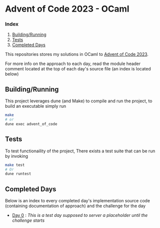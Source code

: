 # Advent of Code 2023 - OCaml


### Index

1. [Building/Running](#Buidling/Running)
2. [Tests](#Tests)
3. [Completed Days](#Completed-Days)

This repositories stores my solutions in OCaml to [Advent of Code 2023](https://adventofcode.com/2023).

For more info on the approach to each day,
read the module header comment located at the top of each day's source file 
(an index is located below)


## Building/Running

This project leverages dune (and Make) to compile and run the project, to build an executable simply run

```bash
make
# or 
dune exec advent_of_code
```

## Tests

To test functionaility of the project, There exists a test suite that can be run by invoking

```bash
make test
# Or
dune runtest
```

## Completed Days

Below is an index to every completed day's implementation source code (containing documentation of approach) and the challenge for the day

- [Day 0](lib/day00.ml) : *This is a test day supposed to server a placeholder until the challenge starts*

